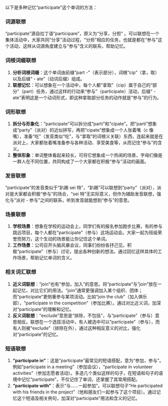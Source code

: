 以下是多种记忆“participate”这个单词的方法：

### 词源联想
“participate”源自拉丁语“participare”，原义为“分享，分担” 。可以联想在一个集体活动中，大家共同“分享”活动过程，“分担”相应的任务，也就是都在“参与”这个活动，这样从词源角度建立与“参与”含义的联系，帮助记忆。

### 词根词缀联想
1. **分析词根词缀**：这个单词由前缀“part -”（表示部分），词根“cip”（拿，取）以及后缀“ - ate”（动词后缀）组成。
2. **联想记忆**：可以想象在一个活动中，每个人都“拿取”（cip）属于自己的“部分”（part）任务，通过这样的行动来“参与”（participate）活动，后缀“ - ate”表明这是一个动词形式，即这种拿取部分任务的动作就是“参与”的行为。

### 词形联想
1. **拆分与形象化**：“participate”可以拆分成“parti”和“cipate”。把“parti”想象成“party”（派对）的近似拼写，再把“cipate”想象成一个人张着嘴（c 像嘴），准备“吃”（发音类似“吃”，与“拿取”的词根义关联）东西，连起来就是在派对上，大家都张着嘴准备参与各种活动、享受美食等，从而记住“参与”的含义。
2. **整体形象**：单词整体看起来较长，可将它想象成一个热闹的场景，字母们像是一群人在不同位置，共同构成了一个大家都在积极“参与”活动的画面。

### 发音联想
“participate”的发音类似于“趴踢 sei 特”，“趴踢”可以联想到“party”（派对），派对是大家都会积极“参与”的场合，“sei 特”无实际意义，但作为辅助发音联想，强化与“派对 - 参与”之间的联系，听到发音就能想到“参与”的意思。

### 场景联想
1. **学校场景**：想象在学校的运动会上，同学们有的报名参加跑步比赛，有的参与跳远项目，每个人都在“participate”（参与）这场运动会。大家一起为班级荣誉而努力，这个生动的场景能让你记住这个单词。
2. **工作场景**：公司召开头脑风暴会议，同事们纷纷各抒己见，积极“participate”（参与）讨论，提出各种创新的想法。通过回忆这样具体的工作场景，帮助记忆单词的含义。

### 相关词汇联想
1. **近义词联想**：“join”也有“参加，加入”的意思。将“participate”与“join”放在一起记忆，对比它们的用法。“join”通常更强调加入某个组织、团体；而“participate”更侧重参与某项活动。比如“join the club”（加入俱乐部），“participate in the competition”（参加比赛）。通过对比近义词，加深对“participate”的理解和记忆。
2. **反义词联想**：“exclude”意思是“排除，不包括”，与“participate”（参与）意思相反。联想在一个选拔活动中，有人被选中可以“participate”（参与），而有人则被“exclude”（排除在外），通过这种相反意义的对比，强化对“participate”的记忆。

### 短语联想
1. **“participate in”**：这是“participate”最常见的短语搭配，意为“参加，参与”。例如“participate in a meeting”（参加会议），“participate in volunteer activities”（参加志愿者活动）。多造几个类似这样的句子，在短语和句子的语境中记忆“participate”，不仅记住了单词，还掌握了其常用搭配。
2. **“participate with”**：表示“与……一起参加”。可以联想句子“He participated with his friends in the project”（他和朋友们一起参与了这个项目）。通过记忆这个短语及相关例句，加深对“participate”用法和含义的记忆。 
